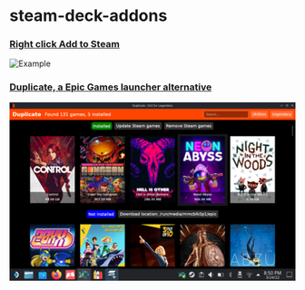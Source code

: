 # steam-deck-addons

### [Right click Add to Steam](https://github.com/suchmememanyskill/steam-deck-addons/tree/main/Dolphin-rightclick-addtosteam)

![Example](https://raw.githubusercontent.com/suchmememanyskill/steam-deckt-addons/main/Dolphin-rightclick-addtosteam/Example.png)

### [Duplicate, a Epic Games launcher alternative](https://github.com/suchmememanyskill/steam-deck-addons/blob/main/Duplicate-epicgames-launcher/README.md)

![Example](https://raw.githubusercontent.com/suchmememanyskill/steam-deck-addons/main/Duplicate-epicgames-launcher/Example.png)
